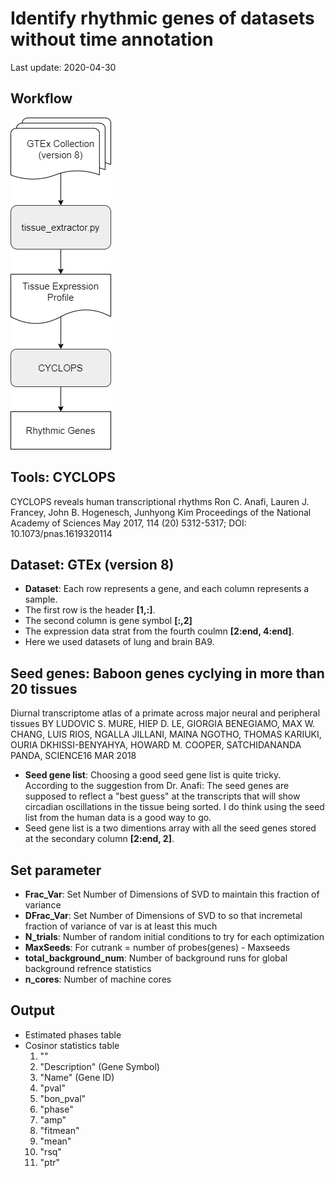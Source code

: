 # Identify rhythmic genes of datasets without time annotation

Last update: 2020-04-30

## Workflow
![](workflow.png?style=centerme)

## Tools: CYCLOPS
CYCLOPS reveals human transcriptional rhythms Ron C. Anafi, Lauren J. Francey, John B. Hogenesch, Junhyong Kim Proceedings of the National Academy of Sciences May 2017, 114 (20) 5312-5317; DOI: 10.1073/pnas.1619320114

## Dataset: GTEx (version 8)
* **Dataset**: Each row represents a gene, and each column represents a sample. 
* The first row is the header **[1,:]**. 
* The second column is gene symbol **[:,2]** 
* The expression data strat from the fourth coulmn **[2:end, 4:end]**. 
* Here we used datasets of lung and brain BA9.

## Seed genes: Baboon genes cyclying in more than 20 tissues
Diurnal transcriptome atlas of a primate across major neural and peripheral tissues
BY LUDOVIC S. MURE, HIEP D. LE, GIORGIA BENEGIAMO, MAX W. CHANG, LUIS RIOS, NGALLA JILLANI, MAINA NGOTHO, THOMAS KARIUKI, OURIA DKHISSI-BENYAHYA, HOWARD M. COOPER, SATCHIDANANDA PANDA, SCIENCE16 MAR 2018

* **Seed gene list**: Choosing a good seed gene list is quite tricky. According to the suggestion from Dr. Anafi: The seed genes are supposed to reflect a "best guess" at the transcripts that will show circadian oscillations in the tissue being sorted. I do think using the seed list from the human data is a good way to go. 
* Seed gene list is a two dimentions array with all the seed genes stored at the secondary column **[2:end, 2]**. 
## Set parameter
* **Frac_Var**: Set Number of Dimensions of SVD to maintain this fraction of variance
* **DFrac_Var**: Set Number of Dimensions of SVD to so that incremetal fraction of variance of var is at least this much
* **N_trials**: Number of random initial conditions to try for each optimization
* **MaxSeeds**: For cutrank = number of probes(genes) - Maxseeds
* **total_background_num**: Number of background runs for global background refrence statistics
* **n_cores**: Number of machine cores

## Output
* Estimated phases table
* Cosinor statistics table
  1.  ""            
  2. "Description" (Gene Symbol)
  3. "Name"       (Gene ID)
  4. "pval"       
  5. "bon_pval"   
  6. "phase"      
  7. "amp"        
  8. "fitmean"    
  9. "mean"       
  10. "rsq"        
  11. "ptr"
